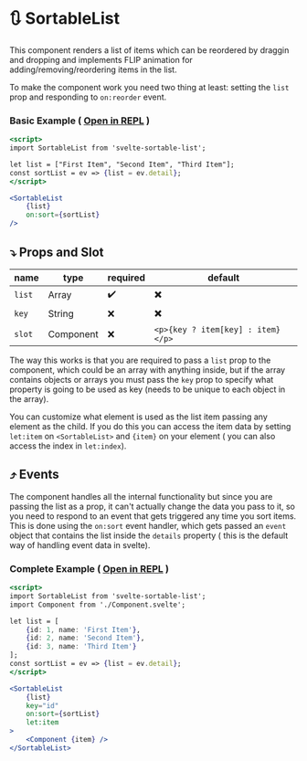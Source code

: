 # 🔃 SortableList

This component renders a list of items which can be reordered by draggin and dropping and implements FLIP animation for adding/removing/reordering items in the list.

To make the component work you need two thing at least: setting the `list` prop and responding to `on:reorder` event.

### Basic Example ( [Open in REPL](https://svelte.dev/repl/413e33b7f34049f08e443a31d51f5367?version=3.6.4) )

```jsx
<script>
import SortableList from 'svelte-sortable-list';

let list = ["First Item", "Second Item", "Third Item"];
const sortList = ev => {list = ev.detail};
</script>

<SortableList 
    {list} 
    on:sort={sortList}
/>
```

## ⤵️ Props and Slot

| name   | type      | required | default                           |
| ------ | --------- | -------- | --------------------------------- |
| `list` | Array     | ✔️       | ✖️                                |
| `key`  | String    | ❌       | ✖️                                |
| `slot` | Component | ❌       | `<p>{key ? item[key] : item}</p>` |

The way this works is that you are required to pass a `list` prop to the component, which could be an array with anything inside, but if the array contains objects or arrays you must pass the `key` prop to specify what property is going to be used as key (needs to be unique to each object in the array).

You can customize what element is used as the list item passing any element as the child. If you do this you can access the item data by setting `let:item` on `<SortableList>` and `{item}` on your element ( you can also access the index in `let:index`).

## ⤴️ Events

The component handles all the internal functionality but since you are passing the list as a prop, it can't actually change the data you pass to it, so you need to respond to an event that gets triggered any time you sort items.
This is done using the `on:sort` event handler, which gets passed an `event` object that contains the list inside the `details` property ( this is the default way of handling event data in svelte).


### Complete Example ( [Open in REPL](https://svelte.dev/repl/0b4fd50a87a94efd81b533229b43d941?version=3.6.4) )

```jsx
<script>
import SortableList from 'svelte-sortable-list';
import Component from './Component.svelte';

let list = [
	{id: 1, name: 'First Item'},
	{id: 2, name: 'Second Item'},
	{id: 3, name: 'Third Item'}
];
const sortList = ev => {list = ev.detail};
</script>

<SortableList 
    {list} 
    key="id" 
    on:sort={sortList}
    let:item 
>
    <Component {item} />
</SortableList>
```